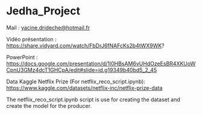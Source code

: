 # Jedha_Project

Mail : yacine.drideche@hotmail.fr

Vidéo présentation : https://share.vidyard.com/watch/FbDrJ6fNAFcKs2b4tWX9WK?

PowerPoint : https://docs.google.com/presentation/d/1l0HBsAM6vUHdOzeEsBR4XKUoWCpnU3GMz4dcT1GHCpA/edit#slide=id.g19349b40bd5_2_45

Data Kaggle Netflix Prize (For netflix_reco_script.ipynb): https://www.kaggle.com/datasets/netflix-inc/netflix-prize-data

The netflix_reco_script.ipynb script is use for creating the dataset and create the model for the producer.
